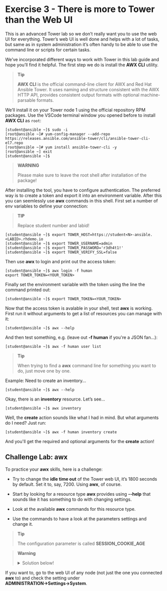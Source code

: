 # Exercise 3 - There is more to Tower than the Web UI

This is an advanced Tower lab so we don’t really want you to use the web UI for everything. Tower’s web UI is well done and helps with a lot of tasks, but same as in system administration it’s often handy to be able to use the command line or scripts for certain tasks.

We’ve incorporated different ways to work with Tower in this lab guide and hope you’ll find it helpful. The first step we do is install the **AWX CLI** utility.

> **Tip**
>
> **AWX CLI** is the official command-line client for AWX and Red Hat Ansible Tower. It uses naming and structure consistent with the AWX HTTP API, provides consistent output formats with optional machine-parsable formats.

We’ll install it on your Tower node 1 using the official repository RPM packages. Use the VSCode terminal window you opened before to install **AWX CLI** as `root`:

    [student@ansible ~]$ sudo -i
    [root@ansible ~]# yum-config-manager --add-repo https://releases.ansible.com/ansible-tower/cli/ansible-tower-cli-el7.repo
    [root@ansible ~]# yum install ansible-tower-cli -y
    [root@ansible ~] exit
    [student@ansible ~]$

> **WARNING**
>
> Please make sure to leave the root shell after installation of the package!


After installing the tool, you have to configure authentication. The preferred way is to create a token and export it into an environment variable. After this you can seemlessly use **awx** commands in this shell. First set a number of env variables to define your connection:

> **TIP**
>
> Replace student number and labid!

    [student@ansible ~]$ export TOWER_HOST=https://student<N>-ansible.<LABID>.rhdemo.io
    [student@ansible ~]$ export TOWER_USERNAME=admin
    [student@ansible ~]$ export TOWER_PASSWORD='r3dh4t1!'
    [student@ansible ~]$ export TOWER_VERIFY_SSL=false

Then use **awx** to login and print out the access token:

    [student@ansible ~]$ awx login -f human
    export TOWER_TOKEN=<YOUR_TOKEN>

Finally set the environment variable with the token using the line the command printed out:

    [student@ansible ~]$ export TOWER_TOKEN=<YOUR_TOKEN>

Now that the access token is avalable in your shell, test **awx** is working. First run it without arguments to get a
list of resources you can manage with it:

    [student@ansible ~]$ awx --help

And then test something, e.g. (leave out **-f human** if you're a JSON fan...):

    [student@ansible ~]$ awx -f human user list

> **Tip**
>
> When trying to find a **awx** command line for something you want to do, just move one by one.

Example: Need to create an inventory...

    [student@ansible ~]$ awx --help

Okay, there is an **inventory** resource. Let’s see…

    [student@ansible ~]$ awx inventory

Well, the **create** action sounds like what I had in mind. But what arguments do I
need? Just run:

    [student@ansible ~]$ awx -f human inventory create

And you'll get the required and optional arguments for the **create** action!

## Challenge Lab: awx

To practice your **awx** skills, here is a challenge:

  - Try to change the **idle time out** of the Tower web UI, it’s 1800 seconds by default. Set it to, say, 7200. Using **awx**, of course.

  - Start by looking for a resource type **awx** provides using **--help** that sounds like it has something to do with changing settings.

  - Look at the available **awx** commands for this resource type.

  - Use the commands to have a look at the parameters settings and
    change it.

> **Tip**
>
> The configuration parameter is called **SESSION\_COOKIE\_AGE**

> **Warning**
>
> <details><summary>Solution below!</summary>
> <p>
>
>     [student@ansible ~]$ awx setting list | grep SESSION
>     [student@ansible ~]$ awx setting modify SESSION_COOKIE_AGE 7200
>     [student@ansible ~]$ awx setting list | grep SESSION
>
> </p>
> </details>

If you want to, go to the web UI of any node (not just the one you connected **awx** to) and check the setting under **ADMINISTRATION→Settings→System**.
